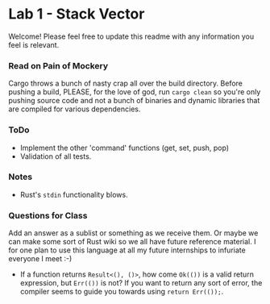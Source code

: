 # Lab 1 - Stack Vector

Welcome! Please feel free to update this readme with any information you feel is relevant.

### Read on Pain of Mockery
Cargo throws a bunch of nasty crap all over the build directory. Before pushing a build, PLEASE, for the love of god, run `cargo clean` so you're only pushing source code and not a bunch of binaries and dynamic libraries that are compiled for various dependencies.

### ToDo
* Implement the other 'command' functions (get, set, push, pop)
* Validation of all tests.

### Notes
* Rust's `stdin` functionality blows.

### Questions for Class
Add an answer as a sublist or something as we receive them. Or maybe we can make some sort of Rust wiki so we all have future reference material. I for one plan to use this language at all my future internships to infuriate everyone I meet :-)

* If a function returns `Result<(), ()>`, how come `Ok(())` is a valid return expression, but `Err(())` is not? If you want to return any sort of error, the compiler seems to guide you towards using `return Err(());`.
